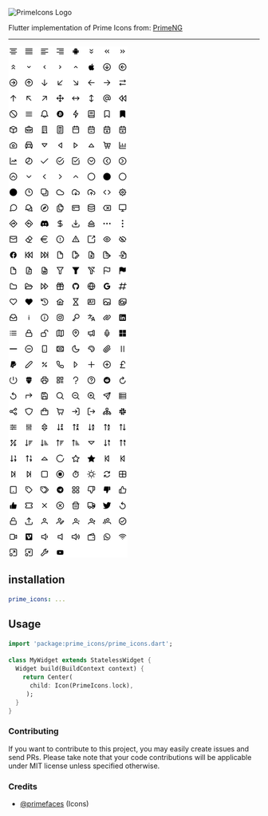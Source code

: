 

![PrimeIcons Logo](https://www.primefaces.org/wp-content/uploads/2018/07/primeicons-logo.svg "PrimeIcons")

Flutter implementation of Prime Icons from: [PrimeNG](https://github.com/primefaces/primeicons)

---


![Icons Preview](https://github.com/Chalwe19/Prime-Icons-Flutter/blob/main/images/68747470733a2f2f7777772e7072696d6566616365732e6f72672f77702d636f6e74656e742f75706c6f6164732f323032322f30392f7072696d6569636f6e732d362d302d6c6973742e706e67.png)

## installation

```yaml
prime_icons: ...
```
## Usage

```dart
import 'package:prime_icons/prime_icons.dart';

class MyWidget extends StatelessWidget {
  Widget build(BuildContext context) {
    return Center(
      child: Icon(PrimeIcons.lock),
     );
  }
}
```


### Contributing

If you want to contribute to this project, you may easily create issues and send PRs. Please take note that your code contributions will be applicable under MIT license unless specified otherwise.

### Credits

- [@primefaces](https://github.com/primefaces/primeicons) (Icons)
